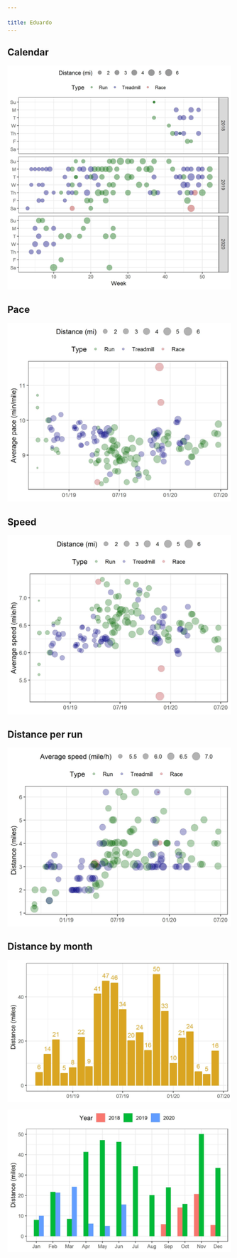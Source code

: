 ```yaml
---

title: Eduardo
---
```




## Calendar
![](plots/Eduardo-distance-calendar.jpg)


## Pace
![](plots/Eduardo-pace-with-trend.jpg)


## Speed
![](plots/Eduardo-speed-with-trend.jpg)


## Distance per run
![](plots/Eduardo-distance-per-run.jpg)


## Distance by month
![](plots/Eduardo-distance-by-month.jpg)


![](plots/Eduardo-distance-by-year-month.jpg)
